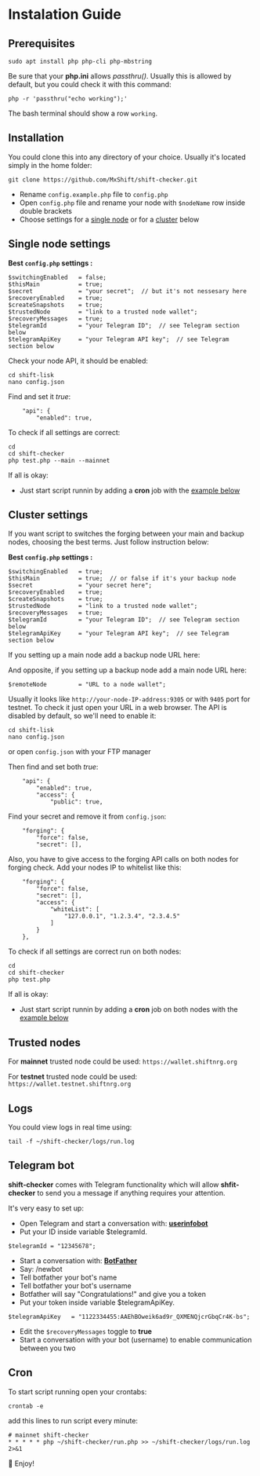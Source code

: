# Instalation Guide


## Prerequisites

```
sudo apt install php php-cli php-mbstring
```

Be sure that your **php.ini** allows *passthru()*. Usually this is allowed by default, but you could check it with this command:
```
php -r 'passthru("echo working");'
```

The bash terminal should show a row `working`.


## Installation
You could clone this into any directory of your choice. 
Usually it's located simply in the home folder:
```
git clone https://github.com/MxShift/shift-checker.git
```
* Rename `config.example.php` file to `config.php`
* Open `config.php` file and rename your node with `$nodeName` row inside double brackets
* Choose settings for a [single node](#single-node-settings) or for a [cluster](#cluster-settings) below


## Single node settings

**Best `config.php` settings :**

```
$switchingEnabled   = false;
$thisMain           = true;
$secret             = "your secret";  // but it's not nessesary here
$recoveryEnabled    = true;
$createSnapshots    = true;
$trustedNode        = "link to a trusted node wallet";
$recoveryMessages   = true;
$telegramId         = "your Telegram ID";  // see Telegram section below
$telegramApiKey     = "your Telegram API key";  // see Telegram section below
```

Check your node API, it should be enabled:

```
cd shift-lisk
nano config.json
```

Find and set it *true*:
```
    "api": {
        "enabled": true,
```

To check if all settings are correct:

```
cd
cd shift-checker
php test.php --main --mainnet
```
If all is okay:

* Just start script runnin by adding a **cron** job with the [example below](#cron)


## Cluster settings

If you want script to switches the forging between your main and backup nodes, choosing the best terms. Just follow instruction below:

**Best `config.php` settings :**

```
$switchingEnabled   = true;
$thisMain           = true;  // or false if it's your backup node
$secret             = "your secret here";
$recoveryEnabled    = true;
$createSnapshots    = true;
$trustedNode        = "link to a trusted node wallet";
$recoveryMessages   = true;
$telegramId         = "your Telegram ID";  // see Telegram section below
$telegramApiKey     = "your Telegram API key";  // see Telegram section below
```

If you setting up a main node add a backup node URL here:

And opposite, if you setting up a backup node add a main node URL here:
```
$remoteNode         = "URL to a node wallet";
```

Usually it looks like `http://your-node-IP-address:9305` or with `9405` port for testnet.
To check it just open your URL in a web browser. The API is disabled by default, so we'll need to enable it:

```
cd shift-lisk
nano config.json
```

or open `config.json` with your FTP manager

Then find and set both *true*:
```
    "api": {
        "enabled": true,
        "access": {
            "public": true,

```

Find your secret and remove it from `config.json`:

```
    "forging": {
        "force": false,
        "secret": [],
```

Also, you have to give access to the forging API calls on both nodes for forging check. Add your nodes IP to whitelist like this:
```
    "forging": {
        "force": false,
        "secret": [],
        "access": {
            "whiteList": [
                "127.0.0.1", "1.2.3.4", "2.3.4.5"
            ]
        }
    },
```

To check if all settings are correct run on both nodes:

```
cd
cd shift-checker
php test.php
```

If all is okay:

* Just start script runnin by adding a **cron** job on both nodes with the [example below](#cron)


## Trusted nodes

For **mainnet** trusted node could be used: `https://wallet.shiftnrg.org`

For **testnet** trusted node could be used: `https://wallet.testnet.shiftnrg.org`


## Logs

You could view logs in real time using:

```
tail -f ~/shift-checker/logs/run.log
```

## Telegram bot
**shift-checker** comes with Telegram functionality which will allow **shfit-checker** to send you a message if anything requires your attention. 

It's very easy to set up: 

* Open Telegram and start a conversation with: **[userinfobot](https://t.me/userinfobot)**
* Put your ID inside variable $telegramId. 
```
$telegramId = "12345678";
```
* Start a conversation with: **[BotFather](https://t.me/BotFather)**
* Say: /newbot
* Tell botfather your bot's name
* Tell botfather your bot's username
* Botfather will say "Congratulations!" and give you a token
* Put your token inside variable $telegramApiKey. 
```
$telegramApiKey   = "1122334455:AAEhBOweik6ad9r_QXMENQjcrGbqCr4K-bs";
```
* Edit the `$recoveryMessages` toggle to **true**
* Start a conversation with your bot (username) to enable communication between you two


## Cron

To start script running open your crontabs:

```
crontab -e
```

add this lines to run script every minute:

```
# mainnet shift-checker 
* * * * * php ~/shift-checker/run.php >> ~/shift-checker/logs/run.log 2>&1
```

:tada: Enjoy!